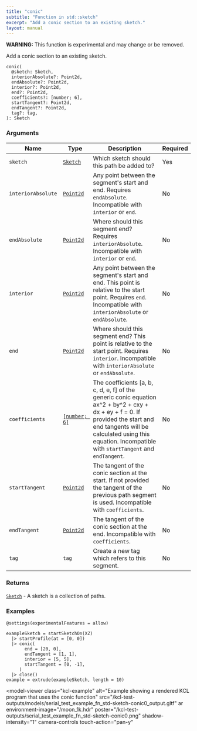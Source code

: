 ```yaml
---
title: "conic"
subtitle: "Function in std::sketch"
excerpt: "Add a conic section to an existing sketch."
layout: manual
---
```


**WARNING:** This function is experimental and may change or be removed.

Add a conic section to an existing sketch.

```kcl
conic(
  @sketch: Sketch,
  interiorAbsolute?: Point2d,
  endAbsolute?: Point2d,
  interior?: Point2d,
  end?: Point2d,
  coefficients?: [number; 6],
  startTangent?: Point2d,
  endTangent?: Point2d,
  tag?: tag,
): Sketch
```



### Arguments

| Name | Type | Description | Required |
|----------|------|-------------|----------|
| `sketch` | [`Sketch`](/docs/kcl-std/types/std-types-Sketch) | Which sketch should this path be added to? | Yes |
| `interiorAbsolute` | [`Point2d`](/docs/kcl-std/types/std-types-Point2d) | Any point between the segment's start and end. Requires `endAbsolute`. Incompatible with `interior` or `end`. | No |
| `endAbsolute` | [`Point2d`](/docs/kcl-std/types/std-types-Point2d) | Where should this segment end? Requires `interiorAbsolute`. Incompatible with `interior` or `end`. | No |
| `interior` | [`Point2d`](/docs/kcl-std/types/std-types-Point2d) | Any point between the segment's start and end. This point is relative to the start point. Requires `end`. Incompatible with `interiorAbsolute` or `endAbsolute`. | No |
| `end` | [`Point2d`](/docs/kcl-std/types/std-types-Point2d) | Where should this segment end? This point is relative to the start point. Requires `interior`. Incompatible with `interiorAbsolute` or `endAbsolute`. | No |
| `coefficients` | [`[number; 6]`](/docs/kcl-std/types/std-types-number) | The coefficients [a, b, c, d, e, f] of the generic conic equation ax^2 + by^2 + cxy + dx + ey + f = 0. If provided the start and end tangents will be calculated using this equation. Incompatible with `startTangent` and `endTangent`. | No |
| `startTangent` | [`Point2d`](/docs/kcl-std/types/std-types-Point2d) | The tangent of the conic section at the start. If not provided the tangent of the previous path segment is used. Incompatible with `coefficients`. | No |
| `endTangent` | [`Point2d`](/docs/kcl-std/types/std-types-Point2d) | The tangent of the conic section at the end. Incompatible with `coefficients`. | No |
| `tag` | `tag` | Create a new tag which refers to this segment. | No |

### Returns

[`Sketch`](/docs/kcl-std/types/std-types-Sketch) - A sketch is a collection of paths.


### Examples

```kcl
@settings(experimentalFeatures = allow)

exampleSketch = startSketchOn(XZ)
  |> startProfile(at = [0, 0])
  |> conic(
       end = [20, 0],
       endTangent = [1, 1],
       interior = [5, 5],
       startTangent = [0, -1],
     )
  |> close()
example = extrude(exampleSketch, length = 10)

```


<model-viewer
  class="kcl-example"
  alt="Example showing a rendered KCL program that uses the conic function"
  src="/kcl-test-outputs/models/serial_test_example_fn_std-sketch-conic0_output.gltf"
  ar
  environment-image="/moon_1k.hdr"
  poster="/kcl-test-outputs/serial_test_example_fn_std-sketch-conic0.png"
  shadow-intensity="1"
  camera-controls
  touch-action="pan-y"
>
</model-viewer>


